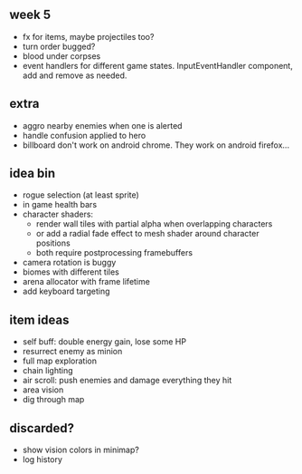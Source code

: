 ## week 5
- fx for items, maybe projectiles too?
- turn order bugged?
- blood under corpses
- event handlers for different game states. InputEventHandler component, add and remove as needed.
  
## extra
- aggro nearby enemies when one is alerted
- handle confusion applied to hero
- billboard don't work on android chrome. They work on android firefox...

## idea bin
- rogue selection (at least sprite)
- in game health bars
- character shaders:
  - render wall tiles with partial alpha when overlapping characters
  - or add a radial fade effect to mesh shader around character positions
  - both require postprocessing framebuffers
- camera rotation is buggy
- biomes with different tiles
- arena allocator with frame lifetime
- add keyboard targeting

## item ideas
- self buff: double energy gain, lose some HP
- resurrect enemy as minion
- full map exploration
- chain lighting
- air scroll: push enemies and damage everything they hit
- area vision
- dig through map

## discarded?
- show vision colors in minimap?
- log history
